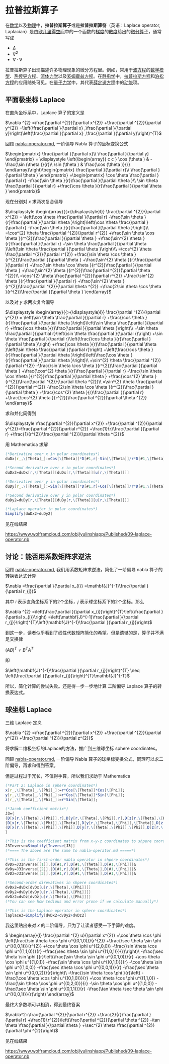 # 拉普拉斯算子

在[数学](https://zh.wikipedia.org/wiki/數學)以及[物理](https://zh.wikipedia.org/wiki/物理)中，**拉普拉斯算子**或是**拉普拉斯算符**（英语：Laplace operator, Laplacian）是由[欧几里得空间](https://zh.wikipedia.org/wiki/欧几里得空间)中的一个函数的[梯度](https://zh.wikipedia.org/wiki/梯度)的[散度](https://zh.wikipedia.org/wiki/散度)给出的[微分算子](https://zh.wikipedia.org/wiki/微分算子)，通常写成

- $\Delta$
- $\nabla^2$
- $\nabla \cdot \nabla$

拉普拉斯算子出现描述许多物理现象的微分方程里。例如，常用于[波方程](https://zh.wikipedia.org/wiki/波方程)的[数学模型](https://zh.wikipedia.org/wiki/数学模型)、[热传导方程](https://zh.wikipedia.org/wiki/熱傳導方程)、[流体力学](https://zh.wikipedia.org/wiki/流体力学)以及[亥姆霍兹方程](https://zh.wikipedia.org/wiki/亥姆霍茲方程式)。在[静电学](https://zh.wikipedia.org/wiki/靜電學)中，[拉普拉斯方程](https://zh.wikipedia.org/wiki/拉普拉斯方程)和[泊松方程](https://zh.wikipedia.org/wiki/泊松方程)的应用随处可见。在[量子力学](https://zh.wikipedia.org/wiki/量子力學)中，其代表[薛定谔方程](https://zh.wikipedia.org/wiki/薛丁格方程)中的[动能](https://zh.wikipedia.org/wiki/動能)项。

## 平面极坐标 Laplace

在直角坐标系中，Laplace 算子的定义是

$\nabla ^{2} =\frac{\partial ^{2}}{\partial x^{2}} +\frac{\partial ^{2}}{\partial y^{2}} =\left(\frac{\partial }{\partial x} ,\frac{\partial }{\partial y}\right)\left(\frac{\partial }{\partial x} ,\frac{\partial }{\partial y}\right)^{T}$

回顾 [nabla-operator.md](nabla-operator.md), 一阶偏导 Nabla 算子的坐标变换公式

$\begin{pmatrix}
\frac{\partial }{\partial x}\\
\frac{\partial }{\partial y}
\end{pmatrix} = \displaystyle \left(\begin{array}{ c c }
\cos (\theta ) & -\frac{\sin (\theta )}{r}\\
\sin (\theta ) & \frac{\cos (\theta )}{r}
\end{array}\right)\begin{pmatrix}
\frac{\partial }{\partial r}\\
\frac{\partial }{\partial \theta }
\end{pmatrix} =\begin{pmatrix}
\cos \theta \frac{\partial }{\partial r} -\frac{\sin \theta }{r}\frac{\partial }{\partial \theta }\\
\sin \theta \frac{\partial }{\partial r} +\frac{\cos \theta }{r}\frac{\partial }{\partial \theta }
\end{pmatrix}$

现在分别对 $x$ 求两次复合偏导

$\displaystyle  \begin{array}{{>{\displaystyle}l}} \frac{\partial ^{2}}{\partial x^{2}} =
\left(\cos \theta \frac{\partial }{\partial r} -\frac{\sin \theta }{r}\frac{\partial }{\partial \theta }\right)\left(\cos \theta \frac{\partial }{\partial r} -\frac{\sin \theta }{r}\frac{\partial }{\partial \theta }\right)\\
=\cos^{2} \theta \frac{\partial ^{2}}{\partial r^{2}} +\frac{\sin \theta \cos \theta }{r^{2}}\frac{\partial }{\partial \theta } +\frac{\sin^{2} \theta }{r}\frac{\partial }{\partial r} +\sin \theta \frac{\partial }{\partial \theta }\left(\sin \theta \frac{\partial }{\partial \theta }\right)\\
=\cos^{2} \theta \frac{\partial ^{2}}{\partial r^{2}} +\frac{\sin \theta \cos \theta }{r^{2}}\frac{\partial }{\partial \theta } +\frac{\sin^{2} \theta }{r}\frac{\partial }{\partial r} +\frac{\sin \theta \cos \theta }{r^{2}}\frac{\partial }{\partial \theta } +\frac{\sin^{2} \theta }{r^{2}}\frac{\partial ^{2}}{\partial \theta ^{2}}\\
=\cos^{2} \theta \frac{\partial ^{2}}{\partial r^{2}} +\frac{\sin^{2} \theta }{r}\frac{\partial }{\partial r} +\frac{\sin^{2} \theta }{r^{2}}\frac{\partial ^{2}}{\partial \theta ^{2}} +\frac{2\sin \theta \cos \theta }{r^{2}}\frac{\partial }{\partial \theta }
\end{array}$

以及对 $y$ 求两次复合偏导

$\displaystyle  \begin{array}{{>{\displaystyle}l}} \frac{\partial ^{2}}{\partial y^{2}} =
\left(\sin \theta \frac{\partial }{\partial r} +\frac{\cos \theta }{r}\frac{\partial }{\partial \theta }\right)\left(\sin \theta \frac{\partial }{\partial r} +\frac{\cos \theta }{r}\frac{\partial }{\partial \theta }\right)\\
=\sin \theta \frac{\partial }{\partial r}\left(\sin \theta \frac{\partial }{\partial r}\right) +\sin \theta \frac{\partial }{\partial r}\left(\frac{\cos \theta }{r}\frac{\partial }{\partial \theta }\right) +\frac{\cos \theta }{r}\frac{\partial }{\partial \theta }\left(\sin \theta \frac{\partial }{\partial r}\right) +\left(\frac{\cos \theta }{r}\frac{\partial }{\partial \theta }\right)\left(\frac{\cos \theta }{r}\frac{\partial }{\partial \theta }\right)\\
=\sin^{2} \theta \frac{\partial ^{2}}{\partial r^{2}} -\frac{\sin \theta \cos \theta }{r^{2}}\frac{\partial }{\partial \theta } +\frac{\cos^{2} \theta }{r}\frac{\partial }{\partial r} -\frac{\sin \theta \cos \theta }{r^{2}}\frac{\partial }{\partial \theta } +\frac{\cos^{2} \theta }{r^{2}}\frac{\partial ^{2}}{\partial \theta ^{2}}\\
=\sin^{2} \theta \frac{\partial ^{2}}{\partial r^{2}} -\frac{2\sin \theta \cos \theta }{r^{2}}\frac{\partial }{\partial \theta } +\frac{\cos^{2} \theta }{r}\frac{\partial }{\partial r} +\frac{\cos^{2} \theta }{r^{2}}\frac{\partial ^{2}}{\partial \theta ^{2}}
\end{array}$

求和并化简得到

$\displaystyle \frac{\partial ^{2}}{\partial x^{2}} +\frac{\partial ^{2}}{\partial y^{2}}=\frac{\partial ^{2}}{\partial r^{2}} +\frac{1}{r}\frac{\partial }{\partial r} +\frac{1}{r^{2}}\frac{\partial ^{2}}{\partial \theta ^{2}}$

用 Mathematica 求解

```mathematica
(*Derivative over x in polar coordinates*)
duDx[r_,\[Theta]_]:=Cos[\[Theta]]*D[#1,r]-Sin[\[Theta]]/r*D[#1,\[Theta]] &

(*Second derivative over x in polar coordinates*)
duDx2=duDx[r,\[Theta]][duDx[r,\[Theta]][u[r,\[Theta]]]]

(*Derivative over y in polar coordinates*)
duDy[r_,\[Theta]_]:=Sin[\[Theta]]*D[#1,r]+Cos[\[Theta]]/r*D[#1,\[Theta]] &

(*Second derivative over y in polar coordinates*)
duDy2=duDy[r,\[Theta]][duDy[r,\[Theta]][u[r,\[Theta]]]]

(*Laplace operator in polar coordinates*)
Simplify[duDx2+duDy2]
```

见在线结果

https://www.wolframcloud.com/obj/yulinshiapp/Published/09-laplace-operator.nb

## 讨论：能否用系数矩阵求逆法

回顾 [nabla-operator.md](nabla-operator.md), 我们用系数矩阵求逆法，简化了一阶偏导 nabla 算子的转换表达式计算

$\nabla =\frac{\partial }{\partial x_{i}} =\mathbf{J}^{-1}\frac{\partial }{\partial r_{j}}$

其中 $i$  表示直角坐标系下的2个坐标，$j$ 表示球坐标系下的2个坐标。那么

$\nabla ^{2} =\left(\frac{\partial }{\partial x_{i}}\right)^{T}\left(\frac{\partial }{\partial x_{i}}\right) =\left(\mathbf{J}^{-1}\frac{\partial }{\partial r_{j}}\right)^{T}\left(\mathbf{J}^{-1}\frac{\partial }{\partial r_{j}}\right)$

到这一步，读者似乎看到了线性代数矩阵简化的希望。但是遗憾的是，算子并不满足交换律

$( AB)^{T} \neq B^{T} A^{T}$

即

$\left(\mathbf{J}^{-1}\frac{\partial }{\partial r_{j}}\right)^{T} \neq \left(\frac{\partial }{\partial r_{j}}\right)^{T}\mathbf{J}^{-T}$

所以，简化计算的尝试失败。还是得一步一步地计算 二阶偏导 Laplace 算子的转换表达式。

## 球坐标 Laplace

三维 Laplace 定义

$\nabla ^{2} =\frac{\partial ^{2}}{\partial x^{2}} +\frac{\partial ^{2}}{\partial y^{2}} +\frac{\partial ^{2}}{\partial z^{2}}$

将求解二维极坐标的Laplace的方法，推广到三维球坐标 sphere coordinates。

回顾 [nabla-operator.md](nabla-operator.md), 一阶偏导 Nabla 算子的球坐标变换公式，同理可以求二阶偏导，再求和得到答案。

但是过程过于冗长，不值得手算，所以我们求助于 Mathematica

```Mathematica
(*Part 2: Laplace in sphere coordinates*)
x[r_,\[Theta]_,\[Phi]_]:=r*Cos[\[Theta]]*Cos[\[Phi]];
y[r_,\[Theta]_,\[Phi]_]:=r*Cos[\[Theta]]*Sin[\[Phi]];
z[r_,\[Theta]_,\[Phi]_]:=r*Sin[\[Theta]];

(*Jacob coefficient matrix*)
J3={
{D[x[r,\[Theta],\[Phi]],r],D[y[r,\[Theta],\[Phi]],r],D[z[r,\[Theta],\[Phi]],r]},
{D[x[r,\[Theta],\[Phi]],\[Theta]],D[y[r,\[Theta],\[Phi]],\[Theta]],D[z[r,\[Theta],\[Phi]],\[Theta]]},
{D[x[r,\[Theta],\[Phi]],\[Phi]],D[y[r,\[Theta],\[Phi]],\[Phi]],D[z[r,\[Theta],\[Phi]],\[Phi]]}
}

(*This is the coefficient matrix from x-y-z coordinates to shpere coordinates*)
J3Inverse=Simplify[Inverse[J3]]
(*==== The above are the same to nabla-operator.md =====*)

(*This is the first-order nabla operator in shpere coordinates*)
dvDx=J3Inverse[[1]].{D[#1,r],D[#1,\[Theta]],D[#1,\[Phi]]}& 
dvDy=J3Inverse[[2]].{D[#1,r],D[#1,\[Theta]],D[#1,\[Phi]]}& 
dvDz=J3Inverse[[3]].{D[#1,r],D[#1,\[Theta]],D[#1,\[Phi]]}& 

(*Second-order direvatives in shpere coordinates*)
dvDx2=dvDx[dvDx[u[r,\[Theta],\[Phi]]]]
dvDy2=dvDy[dvDy[u[r,\[Theta],\[Phi]]]]
dvDz2=dvDz[dvDz[u[r,\[Theta],\[Phi]]]]
(*You can see how tedious and error prone if we calculate manually*)

(*This is the Laplace operator in sphere coordinates*)
laplace3=Simplify[dvDx2+dvDy2+dvDz2]
```

我这里贴出来对 $x$ 的二阶偏导，只为了让读者感受一下手算的难度。

$ \begin{array}{l}
\frac{\partial ^{2} u}{\partial x^{2}} =\cos \theta \cos \phi \left(\frac{\sin \theta \cos \phi u^{(0,1,0)}}{r^{2}} +\frac{\sec \theta \sin \phi u^{(0,0,1)}}{r^{2}} +\cos \theta \cos \phi u^{(2,0,0)} -\frac{\sin \theta \cos \phi u^{(1,1,0)}}{r} -\frac{\sec \theta \sin \phi u^{(1,0,1)}}{r}\right)\\
-\frac{\sec \theta \sin \phi }{r}\left(\frac{\sin \theta \sin \phi u^{(0,1,0)}}{r} +\cos \theta \cos \phi u^{(1,0,1)} -\frac{\sin \theta \cos \phi u^{(0,1,1)}}{r} -\cos \theta \sin \phi u^{(1,0,0)} -\frac{\sec \theta \cos \phi u^{(0,0,1)}}{r} -\frac{\sec \theta \sin \phi u^{(0,0,2)}}{r}\right)\\
-\frac{\sin \theta \cos \phi }{r}\left( -\frac{\cos \theta \cos \phi u^{(0,1,0)}}{r} +\cos \theta \cos \phi u^{(1,1,0)} -\frac{\sin \theta \cos \phi u^{(0,2,0)}}{r} -\sin \theta \cos \phi u^{(1,0,0)} -\frac{\sec \theta \sin \phi u^{(0,1,1)}}{r} -\frac{\tan \theta \sec \theta \sin \phi u^{(0,0,1)}}{r}\right)
\end{array}$

最终大多数项可以相消，得到最终答案

$\nabla^2=\frac{\partial ^{2}}{\partial r^{2}} +\frac{2}{r}\frac{\partial }{\partial r} +\frac{1}{r^{2}}\left(\frac{\partial ^{2}}{\partial \theta ^{2}} -\tan \theta \frac{\partial }{\partial \theta } +\sec^{2} \theta \frac{\partial ^{2}}{\partial \phi ^{2}}\right)$

见在线结果 

https://www.wolframcloud.com/obj/yulinshiapp/Published/09-laplace-operator.nb

